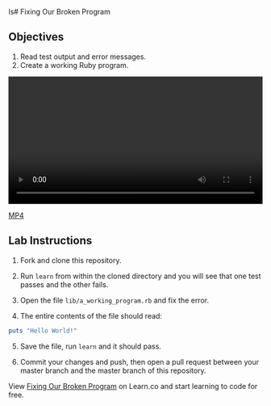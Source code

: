 ls# Fixing Our Broken Program

## Objectives

1. Read test output and error messages.
2. Create a working Ruby program.

<video controls width="100%">
  <source src="http://flatiron-videos.s3.amazonaws.com/ironboard/ruby/ruby-lecture-fixing-our-broken-program/ruby-lecture-fixing-our-broken-program.mp4" type="video/mp4" >
    Your browser does not support the video tag. We recommend using Chrome
</video>

[MP4](http://flatiron-videos.s3.amazonaws.com/ironboard/ruby/ruby-lecture-fixing-our-broken-program/ruby-lecture-fixing-our-broken-program.mp4)

## Lab Instructions

1) Fork and clone this repository. 

2) Run `learn` from within the cloned directory and you will see that one test passes and the other fails.

3) Open the file `lib/a_working_program.rb` and fix the error.

4) The entire contents of the file should read:

```ruby
puts "Hello World!"
```

5) Save the file, run `learn` and it should pass. 

6) Commit your changes and push, then open a pull request between your master branch and the master branch of this repository.

<p data-visibility='hidden'>View <a href='https://learn.co/lessons/ruby-lecture-fixing-our-broken-program' title='Fixing Our Broken Program'>Fixing Our Broken Program</a> on Learn.co and start learning to code for free.</p>
